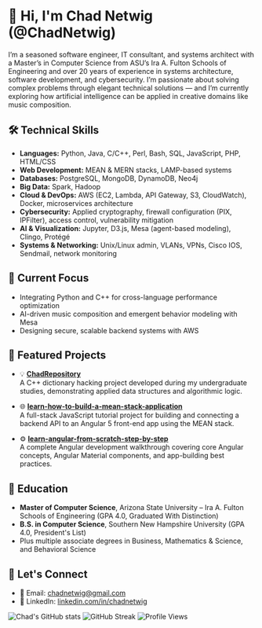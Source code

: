 # 👋 Hi, I'm Chad Netwig (@ChadNetwig)

I’m a seasoned software engineer, IT consultant, and systems architect with a Master’s in Computer Science from ASU’s Ira A. Fulton Schools of Engineering and over 20 years of experience in systems architecture, software development, and cybersecurity. I’m passionate about solving complex problems through elegant technical solutions — and I’m currently exploring how artificial intelligence can be applied in creative domains like music composition.

## 🛠️ Technical Skills

- **Languages:** Python, Java, C/C++, Perl, Bash, SQL, JavaScript, PHP, HTML/CSS
- **Web Development:** MEAN & MERN stacks, LAMP-based systems
- **Databases:** PostgreSQL, MongoDB, DynamoDB, Neo4j
- **Big Data:** Spark, Hadoop
- **Cloud & DevOps:** AWS (EC2, Lambda, API Gateway, S3, CloudWatch), Docker, microservices architecture
- **Cybersecurity:** Applied cryptography, firewall configuration (PIX, IPFilter), access control, vulnerability mitigation
- **AI & Visualization:** Jupyter, D3.js, Mesa (agent-based modeling), Clingo, Protégé
- **Systems & Networking:** Unix/Linux admin, VLANs, VPNs, Cisco IOS, Sendmail, network monitoring

## 🎯 Current Focus

- Integrating Python and C++ for cross-language performance optimization
- AI-driven music composition and emergent behavior modeling with Mesa
- Designing secure, scalable backend systems with AWS

## 🚀 Featured Projects

- 💡 [**ChadRepository**](https://github.com/ChadNetwig/ChadRepository)  
  A C++ dictionary hacking project developed during my undergraduate studies, demonstrating applied data structures and algorithmic logic.

- 🌐 [**learn-how-to-build-a-mean-stack-application**](https://github.com/ChadNetwig/learn-how-to-build-a-mean-stack-application)  
  A full-stack JavaScript tutorial project for building and connecting a backend API to an Angular 5 front-end app using the MEAN stack.

- ⚙️ [**learn-angular-from-scratch-step-by-step**](https://github.com/ChadNetwig/learn-angular-from-scratch-step-by-step)  
  A complete Angular development walkthrough covering core Angular concepts, Angular Material components, and app-building best practices.

## 🧠 Education

- **Master of Computer Science**, Arizona State University – Ira A. Fulton Schools of Engineering (GPA 4.0, Graduated With Distinction)
- **B.S. in Computer Science**, Southern New Hampshire University (GPA 4.0, President's List)  
- Plus multiple associate degrees in Business, Mathematics & Science, and Behavioral Science

## 🤝 Let's Connect

- 📧 Email: [chadnetwig@gmail.com](mailto:chadnetwig@gmail.com)  
- 🔗 LinkedIn: [linkedin.com/in/chadnetwig](https://www.linkedin.com/in/chadnetwig)

![Chad's GitHub stats](https://github-readme-stats.vercel.app/api?username=ChadNetwig&show_icons=true&theme=default)
![GitHub Streak](https://github-readme-streak-stats.herokuapp.com/?user=ChadNetwig&theme=default)
![Profile Views](https://komarev.com/ghpvc/?username=ChadNetwig)

<!---
ChadNetwig/ChadNetwig is a ✨ special ✨ repository because its `README.md` (this file) appears on your GitHub profile.
You can click the Preview link to take a look at your changes.
--->
